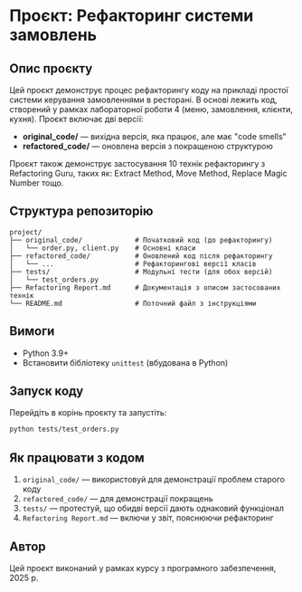 # Проєкт: Рефакторинг системи замовлень

## Опис проєкту
Цей проєкт демонструє процес рефакторингу коду на прикладі простої системи керування замовленнями в ресторані. В основі лежить код, створений у рамках лабораторної роботи 4 (меню, замовлення, клієнти, кухня). Проєкт включає дві версії:

- **original_code/** — вихідна версія, яка працює, але має "code smells"
- **refactored_code/** — оновлена версія з покращеною структурою

Проєкт також демонструє застосування 10 технік рефакторингу з Refactoring Guru, таких як: Extract Method, Move Method, Replace Magic Number тощо.

## Структура репозиторію
```
project/
├── original_code/             # Початковий код (до рефакторингу)
│   └── order.py, client.py    # Основні класи
├── refactored_code/           # Оновлений код після рефакторингу
│   └── ...                    # Рефакторингові версії класів
├── tests/                     # Модульні тести (для обох версій)
│   └── test_orders.py
├── Refactoring Report.md      # Документація з описом застосованих технік
└── README.md                  # Поточний файл з інструкціями
```

## Вимоги
- Python 3.9+
- Встановити бібліотеку `unittest` (вбудована в Python)

## Запуск коду
Перейдіть в корінь проєкту та запустіть:
```bash
python tests/test_orders.py
```

## Як працювати з кодом
1. `original_code/` — використовуй для демонстрації проблем старого коду
2. `refactored_code/` — для демонстрації покращень
3. `tests/` — протестуй, що обидві версії дають однаковий функціонал
4. `Refactoring Report.md` — включи у звіт, пояснюючи рефакторинг

## Автор
Цей проєкт виконаний у рамках курсу з програмного забезпечення, 2025 р.

